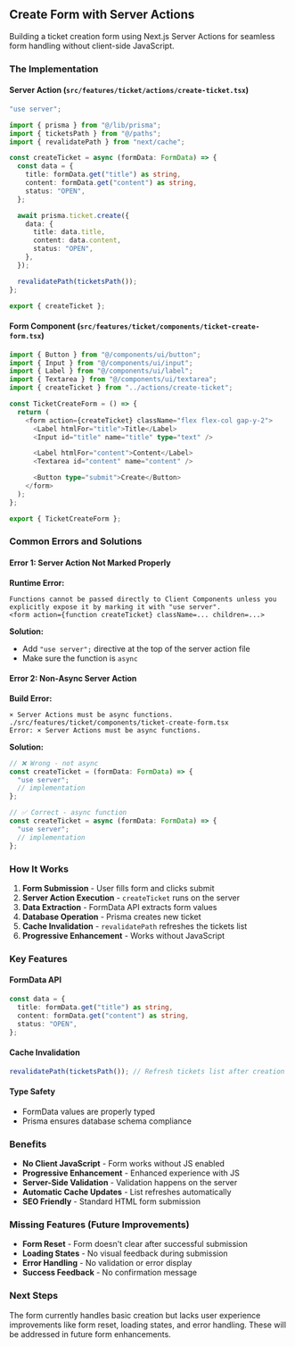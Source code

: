 ## Create Form with Server Actions

Building a ticket creation form using Next.js Server Actions for seamless form handling without client-side JavaScript.

### The Implementation

#### Server Action (`src/features/ticket/actions/create-ticket.tsx`)

```typescript
"use server";

import { prisma } from "@/lib/prisma";
import { ticketsPath } from "@/paths";
import { revalidatePath } from "next/cache";

const createTicket = async (formData: FormData) => {
  const data = {
    title: formData.get("title") as string,
    content: formData.get("content") as string,
    status: "OPEN",
  };

  await prisma.ticket.create({
    data: {
      title: data.title,
      content: data.content,
      status: "OPEN",
    },
  });

  revalidatePath(ticketsPath());
};

export { createTicket };
```

#### Form Component (`src/features/ticket/components/ticket-create-form.tsx`)

```typescript
import { Button } from "@/components/ui/button";
import { Input } from "@/components/ui/input";
import { Label } from "@/components/ui/label";
import { Textarea } from "@/components/ui/textarea";
import { createTicket } from "../actions/create-ticket";

const TicketCreateForm = () => {
  return (
    <form action={createTicket} className="flex flex-col gap-y-2">
      <Label htmlFor="title">Title</Label>
      <Input id="title" name="title" type="text" />

      <Label htmlFor="content">Content</Label>
      <Textarea id="content" name="content" />

      <Button type="submit">Create</Button>
    </form>
  );
};

export { TicketCreateForm };
```

### Common Errors and Solutions

#### Error 1: Server Action Not Marked Properly

**Runtime Error:**

```
Functions cannot be passed directly to Client Components unless you
explicitly expose it by marking it with "use server".
<form action={function createTicket} className=... children=...>
```

**Solution:**

- Add `"use server";` directive at the top of the server action file
- Make sure the function is `async`

#### Error 2: Non-Async Server Action

**Build Error:**

```
× Server Actions must be async functions.
./src/features/ticket/components/ticket-create-form.tsx
Error: × Server Actions must be async functions.
```

**Solution:**

```typescript
// ❌ Wrong - not async
const createTicket = (formData: FormData) => {
  "use server";
  // implementation
};

// ✅ Correct - async function
const createTicket = async (formData: FormData) => {
  "use server";
  // implementation
};
```

### How It Works

1. **Form Submission** - User fills form and clicks submit
2. **Server Action Execution** - `createTicket` runs on the server
3. **Data Extraction** - FormData API extracts form values
4. **Database Operation** - Prisma creates new ticket
5. **Cache Invalidation** - `revalidatePath` refreshes the tickets list
6. **Progressive Enhancement** - Works without JavaScript

### Key Features

#### **FormData API**

```typescript
const data = {
  title: formData.get("title") as string,
  content: formData.get("content") as string,
  status: "OPEN",
};
```

#### **Cache Invalidation**

```typescript
revalidatePath(ticketsPath()); // Refresh tickets list after creation
```

#### **Type Safety**

- FormData values are properly typed
- Prisma ensures database schema compliance

### Benefits

- **No Client JavaScript** - Form works without JS enabled
- **Progressive Enhancement** - Enhanced experience with JS
- **Server-Side Validation** - Validation happens on the server
- **Automatic Cache Updates** - List refreshes automatically
- **SEO Friendly** - Standard HTML form submission

### Missing Features (Future Improvements)

- **Form Reset** - Form doesn't clear after successful submission
- **Loading States** - No visual feedback during submission
- **Error Handling** - No validation or error display
- **Success Feedback** - No confirmation message

### Next Steps

The form currently handles basic creation but lacks user experience improvements like form reset, loading states, and error handling. These will be addressed in future form enhancements.
